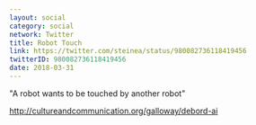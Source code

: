 ```yaml
---
layout: social
category: social
network: Twitter
title: Robot Touch
link: https://twitter.com/steinea/status/980082736118419456
twitterID: 980082736118419456
date: 2018-03-31
---
```


"A robot wants to be touched by another robot"

<http://cultureandcommunication.org/galloway/debord-ai>
